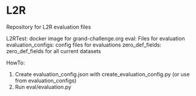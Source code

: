 # L2R
Repository for L2R evaluation files


L2RTest: docker image for grand-challenge.org
eval: Files for evaluation
evaluation_configs: config files for evaluations
zero_def_fields: zero_def_fields for all current datasets


HowTo:
1) Create evaluation_config.json with create_evaluation_config.py (or use from evaluation_configs)
2) Run eval/evaluation.py

